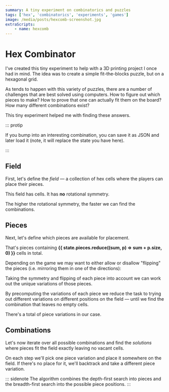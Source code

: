 ```yaml
---
summary: A tiny experiment on combinatorics and puzzles
tags: ['hex', 'combinatorics', 'experiments', 'games']
image: /media/posts/hexcomb-screenshot.jpg
extraScripts:
    - name: hexcomb
---
```


# Hex Combinator

I've created this tiny experiment to help with a 3D printing project I once had in mind. The idea was to create a simple fit-the-blocks puzzle, but on a hexagonal grid.

As tends to happen with this variety of puzzles, there are a number of challenges that are best solved using computers. How to figure out which pieces to make? How to prove that one can actually fit them on the board? How many different combinations exist?

This tiny experiment helped me with finding these answers.

::: protip

If you bump into an interesting combination, you can save it as JSON and later load it (note, it will replace the state you have here).

<import-export>
</import-export>
:::

## Field

First, let's define the _field_ — a collection of hex cells where the players can place their pieces.

<define-field>
</define-field>

This field has <strong v-text="state.field.size"></strong> cells.
It has
    <strong v-if="state.field.rotSymmetry() > 1"
        v-text="`C${state.field.rotSymmetry()}`">
    </strong>
    <strong v-else>no</strong>
    rotational symmetry.

The higher the rotational symmetry, the faster we can find the combinations.

## Pieces

Next, let's define which pieces are available for placement.

<define-pieces>
</define-pieces>

That's <strong v-text="state.pieces.length"></strong> pieces containing
<strong>{{ state.pieces.reduce((sum, p) => sum + p.size, 0) }}</strong> cells in total.

Depending on the game we may want to either allow or disallow "flipping" the pieces (i.e. mirroring them in one of the directions):

<define-flip>
</define-flip>

Taking the symmetry <span v-if="state.allowFlip">and flipping</span> of each piece into account we can work out the unique variations of those pieces.

<piece-variations>
</piece-variations>

By precomputing the variations of each piece we reduce the task to trying out different variations on different positions on the field — until we find the combination that leaves no empty cells.

There's a total of <strong v-text="state.pieces.flatMap(_ => [..._.uniqRotations()]).length"></strong> piece variations in our case.

## Combinations

Let's now iterate over all possible combinations and find the _solutions_ where pieces fit the field exactly leaving no vacant cells.

On each step we'll pick one piece variation and place it somewhere on the field. If there's no place for it, we'll backtrack and take a different piece variation.

::: sidenote
The algorithm combines the depth-first search into pieces and the breadth-first search into the possible piece positions.
:::

<draw-step :step="combinator.currentStep"></draw-step>

<comb-controls>
</comb-controls>

<template v-if="state.savedSteps.length">

### Results

We have found <strong v-text="state.savedSteps.length"></strong> solutions.

<comb-solutions>
</comb-solutions>

### Stats

Let's see how many times each piece was used in the solutions (because some pieces can be more difficult to fit than the others).

<comb-stats>
</comb-stats>

### Explore solutions

<comb-explore>
</comb-explore>

</template>
